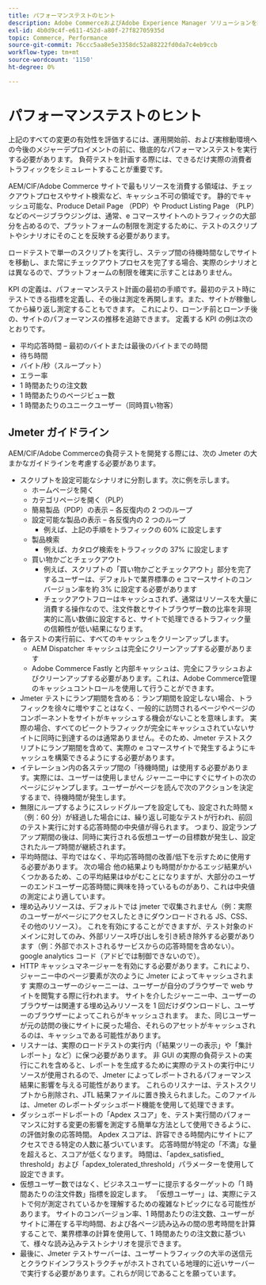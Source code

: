 ```yaml
---
title: パフォーマンステストのヒント
description: Adobe CommerceおよびAdobe Experience Manager ソリューションを開始するための KPI を設定する方法を説明します。
exl-id: 4b0d9c4f-e611-452d-a80f-27f82705935d
topic: Commerce, Performance
source-git-commit: 76ccc5aa8e5e3358dc52a88222fd0da7c4eb9ccb
workflow-type: tm+mt
source-wordcount: '1150'
ht-degree: 0%

---
```


# パフォーマンステストのヒント

上記のすべての変更の有効性を評価するには、運用開始前、および実稼動環境への今後のメジャーデプロイメントの前に、徹底的なパフォーマンステストを実行する必要があります。 負荷テストを計画する際には、できるだけ実際の消費者トラフィックをシミュレートすることが重要です。

AEM/CIF/Adobe Commerce サイトで最もリソースを消費する領域は、チェックアウトプロセスやサイト検索など、キャッシュ不可の領域です。 静的でキャッシュ可能な、Produce Detail Page （PDP）や Product Listing Page （PLP）などのページブラウジングは、通常、e コマースサイトへのトラフィックの大部分を占めるので、プラットフォームの制限を測定するために、テストのスクリプトやシナリオにそのことを反映する必要があります。

ロードテストで単一のスクリプトを実行し、ステップ間の待機時間なしでサイトを移動し、また常にチェックアウトプロセスを完了する場合、実際のシナリオとは異なるので、プラットフォームの制限を確実に示すことはありません。

KPI の定義は、パフォーマンステスト計画の最初の手順です。最初のテスト時にテストできる指標を定義し、その後は測定を再開します。また、サイトが稼働してから繰り返し測定することもできます。 これにより、ローンチ前とローンチ後の、サイトのパフォーマンスの推移を追跡できます。 定義する KPI の例は次のとおりです。

- 平均応答時間 – 最初のバイトまたは最後のバイトまでの時間
- 待ち時間
- バイト/秒（スループット）
- エラー率
- 1 時間あたりの注文数
- 1 時間あたりのページビュー数
- 1 時間あたりのユニークユーザー（同時買い物客）

## Jmeter ガイドライン

AEM/CIF/Adobe Commerceの負荷テストを開発する際には、次の Jmeter の大まかなガイドラインを考慮する必要があります。

- スクリプトを設定可能なシナリオに分割します。次に例を示します。
   - ホームページを開く
   - カテゴリページを開く（PLP）
   - 簡易製品（PDP）の表示 – 各反復内の 2 つのループ
   - 設定可能な製品の表示 – 各反復内の 2 つのループ
      - 例えば、上記の手順をトラフィックの 60% に設定します
   - 製品検索
      - 例えば、カタログ検索をトラフィックの 37% に設定します
   - 買い物かごとチェックアウト
      - 例えば、スクリプトの「買い物かごとチェックアウト」部分を完了するユーザーは、デフォルトで業界標準の e コマースサイトのコンバージョン率を約 3% に設定する必要があります
      - チェックアウトフローはキャッシュされず、通常はリソースを大量に消費する操作なので、注文件数とサイトブラウザー数の比率を非現実的に高い数値に設定すると、サイトで処理できるトラフィック量の信頼性が低い結果になります。
- 各テストの実行前に、すべてのキャッシュをクリーンアップします。
   - AEM Dispatcher キャッシュは完全にクリーンアップする必要があります
   - Adobe Commerce Fastly と内部キャッシュは、完全にフラッシュおよびクリーンアップする必要があります。これは、Adobe Commerce管理のキャッシュコントロールを使用して行うことができます。
- Jmeter テストにランプ期間を含める：ランプ期間を設定しない場合、トラフィックを徐々に増やすことはなく、一般的に訪問されるページやページのコンポーネントをサイトがキャッシュする機会がないことを意味します。 実際の場合、すべてのピークトラフィックが完全にキャッシュされていないサイトに同時に到達するのは通常ありません。そのため、Jmeter テストスクリプトにランプ期間を含めて、実際の e コマースサイトで発生するようにキャッシュを構築できるようにする必要があります。
- イテレーション内の各ステップ間の「待機時間」は使用する必要があります。実際には、ユーザーは使用しません
ジャーニー中にすぐにサイトの次のページにジャンプします。ユーザーがページを読んで次のアクションを決定するまで、待機時間が発生します。
- 無限にループするようにスレッドグループを設定しても、設定された時間 x （例：60 分）が経過した場合には、繰り返し可能なテストが行われ、前回のテスト実行に対する応答時間の中央値が得られます。 つまり、設定ランプアップ期間の後は、同時に実行される仮想ユーザーの目標数が発生し、設定されたループ時間が継続されます。
- 平均時間は、平均ではなく、平均応答時間の改善/低下を示すために使用する必要があります。 次の場合
他の結果よりも時間がかかるエッジ結果がいくつかあるため、この平均結果はゆがむことになりますが、大部分のユーザーのエンドユーザー応答時間に興味を持っているものがあり、これは中央値の測定により適しています。
- 埋め込みリソースは、デフォルトでは jmeter で収集されません（例：実際のユーザーがページにアクセスしたときにダウンロードされる JS、CSS、その他のリソース）。 これを有効にすることができますが、テスト対象のドメインに対してのみ、外部リソース呼び出しを引き続き除外する必要があります（例：外部でホストされるサービスからの応答時間を含めない）。 google analytics コード（アドビでは制御できないので）。
- HTTP キャッシュマネージャーを有効にする必要があります。これにより、ジャーニー中のページ要素が次のように Jmeter によってキャッシュされます
実際のユーザーのジャーニーは、ユーザーが自分のブラウザーで web サイトを閲覧する際に行われます。 サイトを介したジャーニー中、ユーザーのブラウザーは関連する埋め込みリソースを 1 回だけダウンロードし、ユーザーのブラウザーによってこれらがキャッシュされます。 また、同じユーザーが元の訪問の後にサイトに戻った場合、それらのアセットがキャッシュされるのは、キャッシュである可能性があります。
- リスナーは、実際のロードテストの実行内（「結果ツリーの表示」や「集計レポート」など）に保つ必要があります。 非 GUI の実際の負荷テストの実行にこれを含めると、レポートを生成するために実際のテストの実行中にリソースが使用されるので、Jmeter によってレポートされるパフォーマンス結果に影響を与える可能性があります。 これらのリスナーは、テストスクリプトから削除され、JTL 結果ファイルに置き換えられました。このファイルは、Jmeter のレポートダッシュボード機能を使用して処理できます。
- ダッシュボードレポートの「Apdex スコア」を、テスト実行間のパフォーマンスに対する変更の影響を測定する簡単な方法として使用できるように、の評価対象の応答時間。 Apdex スコアは、許容できる時間内にサイトにアクセスできる特定の人数に基づいています。 応答時間が特定の「不満」な量を超えると、スコアが低くなります。 時間は、「apdex_satisfied_ threshold」および「apdex_tolerated_threshold」パラメーターを使用して設定できます。
- 仮想ユーザー数ではなく、ビジネスユーザーに提示するターゲットの「1 時間あたりの注文件数」指標を設定します。 「仮想ユーザー」は、実際にテストで何が測定されているかを理解するための複雑なトピックになる可能性があります。 サイトのコンバージョン率、1 時間あたりの注文数、ユーザーがサイトに滞在する平均時間、および各ページ読み込みの間の思考時間を計算することで、業界標準の計算を使用して、1 時間あたりの注文数に基づいて、様々な読み込みテストシナリオを提示できます。
- 最後に、Jmeter テストサーバーは、ユーザートラフィックの大半の送信元とクラウドインフラストラクチャがホストされている地理的に近いサーバーで実行する必要があります。これらが同じであることを願っています。
